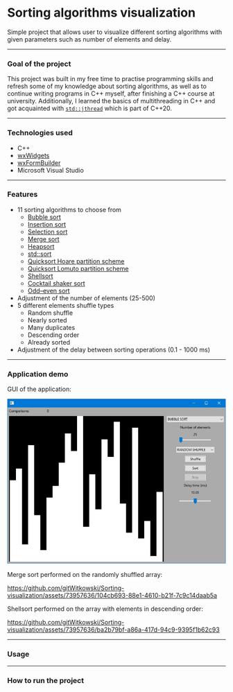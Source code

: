 
# Sorting algorithms visualization

Simple project that allows user to visualize different sorting algorithms with given parameters such as number of elements and delay.

-----

### Goal of the project
This project was built in my free time to practise programming skills and refresh some of my knowledge about sorting algorithms, as well as to continue writing programs in C++ myself, after finishing a C++ course at university. Additionally, I learned the basics of multithreading in C++ and got acquainted with [`std::jthread`](https://en.cppreference.com/w/cpp/thread/jthread) which is part of C++20.

-----

### Technologies used
- C++
- [wxWidgets](https://www.wxwidgets.org/)
- [wxFormBuilder](https://sourceforge.net/projects/wxformbuilder/)
- Microsoft Visual Studio

-----

### Features
- 11 sorting algorithms to choose from
    - [Bubble sort](https://en.wikipedia.org/wiki/Bubble_sort) 
    - [Insertion sort](https://en.wikipedia.org/wiki/Insertion_sort)
    - [Selection sort](https://en.wikipedia.org/wiki/Selection_sort)
    - [Merge sort](https://en.wikipedia.org/wiki/Merge_sort)
    - [Heapsort](https://en.wikipedia.org/wiki/Heapsort)
    - [std::sort](https://en.cppreference.com/w/cpp/algorithm/sort)
    - [Quicksort Hoare partition scheme](https://en.wikipedia.org/wiki/Quicksort#Hoare_partition_scheme)
    - [Quicksort Lomuto partition scheme](https://en.wikipedia.org/wiki/Quicksort#Lomuto_partition_scheme)
    - [Shellsort](https://en.wikipedia.org/wiki/Shellsort)
    - [Cocktail shaker sort](https://en.wikipedia.org/wiki/Cocktail_shaker_sort)
    - [Odd–even sort](https://en.wikipedia.org/wiki/Odd%E2%80%93even_sort)
- Adjustment of the number of elements (25-500)
- 5 different elements shuffle types
    - Random shuffle
    - Nearly sorted
    - Many duplicates
    - Descending order
    - Already sorted
- Adjustment of the delay between sorting operations (0.1 - 1000 ms)

-----

### Application demo

GUI of the application:

![alt text](https://github.com/gitWitkowski/Sorting-visualization/blob/main/Demo/start_gui.jpg)

Merge sort performed on the randomly shuffled array:

https://github.com/gitWitkowski/Sorting-visualization/assets/73957636/104cb693-88e1-4610-b21f-7c9c14daab5a

Shellsort performed on the array with elements in descending order:

https://github.com/gitWitkowski/Sorting-visualization/assets/73957636/ba2b79bf-a86a-417d-94c9-9395f1b62c93
 
-----

### Usage

-----

### How to run the project